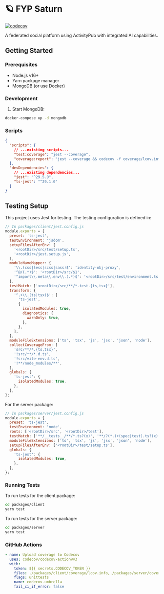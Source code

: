 # 🪐 FYP Saturn

[![codecov](https://codecov.io/gh/marx1108/FYP-Saturn/branch/main/graph/badge.svg)](https://codecov.io/gh/marx1108/Saturn)

A federated social platform using ActivityPub with integrated AI capabilities.

## Getting Started

### Prerequisites

- Node.js v16+
- Yarn package manager
- MongoDB (or use Docker)

### Development

1. Start MongoDB:

```bash
docker-compose up -d mongodb
```

### Scripts

```json
{
  "scripts": {
    // ...existing scripts...
    "test:coverage": "jest --coverage",
    "coverage:report": "jest --coverage && codecov -f coverage/lcov.info -F server"
  },
  "devDependencies": {
    // ...existing dependencies...
    "jest": "^29.5.0",
    "ts-jest": "^29.1.0"
  }
}
```

## Testing Setup

This project uses Jest for testing. The testing configuration is defined in:

```javascript
// In packages/client/jest.config.js
module.exports = {
  preset: 'ts-jest',
  testEnvironment: 'jsdom',
  setupFilesAfterEnv: [
    '<rootDir>/src/test/setup.ts',
    '<rootDir>/jest.setup.js',
  ],
  moduleNameMapper: {
    '\\.(css|less|scss|sass)$': 'identity-obj-proxy',
    '^@/(.*)$': '<rootDir>/src/$1',
    '^import\\.meta\\.env\\.(.*)$': '<rootDir>/src/test/environment.ts',
  },
  testMatch: ['<rootDir>/src/**/*.test.{ts,tsx}'],
  transform: {
    '^.+\\.(ts|tsx)$': [
      'ts-jest',
      {
        isolatedModules: true,
        diagnostics: {
          warnOnly: true,
        },
      },
    ],
  },
  moduleFileExtensions: ['ts', 'tsx', 'js', 'jsx', 'json', 'node'],
  collectCoverageFrom: [
    'src/**/*.{ts,tsx}',
    '!src/**/*.d.ts',
    '!src/vite-env.d.ts',
    '!**/node_modules/**',
  ],
  globals: {
    'ts-jest': {
      isolatedModules: true,
    },
  },
};
```

For the server package:

```javascript
// In packages/server/jest.config.js
module.exports = {
  preset: 'ts-jest',
  testEnvironment: 'node',
  roots: ['<rootDir>/src', '<rootDir>/test'],
  testMatch: ['**/__tests__/**/*.ts?(x)', '**/?(*.)+(spec|test).ts?(x)'],
  moduleFileExtensions: ['ts', 'tsx', 'js', 'jsx', 'json', 'node'],
  setupFilesAfterEnv: ['<rootDir>/test/setup.ts'],
  globals: {
    'ts-jest': {
      isolatedModules: true,
    },
  },
};
```

### Running Tests

To run tests for the client package:

```bash
cd packages/client
yarn test
```

To run tests for the server package:

```bash
cd packages/server
yarn test
```

### GitHub Actions

```yaml
- name: Upload coverage to Codecov
  uses: codecov/codecov-action@v3
  with:
    token: ${{ secrets.CODECOV_TOKEN }}
    files: ./packages/client/coverage/lcov.info,./packages/server/coverage/lcov.info
    flags: unittests
    name: codecov-umbrella
    fail_ci_if_error: false
```
